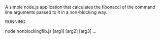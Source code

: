 A simple node.js application that calculates the fibonacci
of the command line arguments passed to it in a non-blocking
way.


RUNNING 

node nonblockingfib.js [arg1] [arg2] [arg3] ...